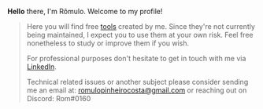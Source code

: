 <b>Hello</b> there, I'm Rômulo. Welcome to my profile! 
> 
> 
> Here you will find free [tools](https://github.com/PinheiroCosta/MyScripts) created by me. Since they're not currently being maintained, I expect you to use them at your own risk. Feel free nonetheless to study or improve them if you wish. 
> 
> For professional purposes don't hesitate to get in touch with me via [LinkedIn](https://www.linkedin.com/in/pinheirocosta/).  
>  
> Technical related issues or another subject please consider sending me an email at: romulopinheirocosta@gmail.com or reaching out on Discord: Rom#0160

